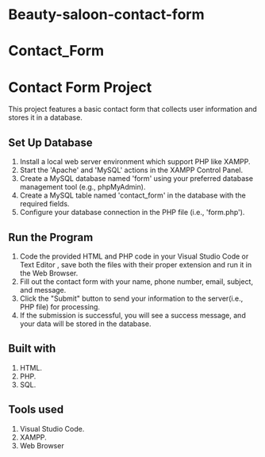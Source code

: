 # Beauty-saloon-contact-form
# Contact_Form
# Contact Form Project

This project features a basic contact form that collects user information and stores it in a database.

## Set Up Database

1. Install a local web server environment which support PHP like XAMPP.
2. Start the 'Apache' and 'MySQL' actions in the XAMPP Control Panel.
3. Create a MySQL database named 'form' using your preferred database management tool (e.g., phpMyAdmin).
4. Create a MySQL table named 'contact_form' in the database with the required fields.
5. Configure your database connection in the PHP file (i.e., 'form.php').

## Run the Program

1. Code the provided HTML and PHP code in your Visual Studio Code or Text Editor , save both the files with their proper extension and run it in the Web Browser.
2. Fill out the contact form with your name, phone number, email, subject, and message.
3. Click the "Submit" button to send your information to the server(i.e., PHP file) for processing.
4. If the submission is successful, you will see a success message, and your data will be stored in the database.

## Built with

1. HTML.
2. PHP.
3. SQL.

## Tools used 

1. Visual Studio Code.
2. XAMPP.
3. Web Browser
